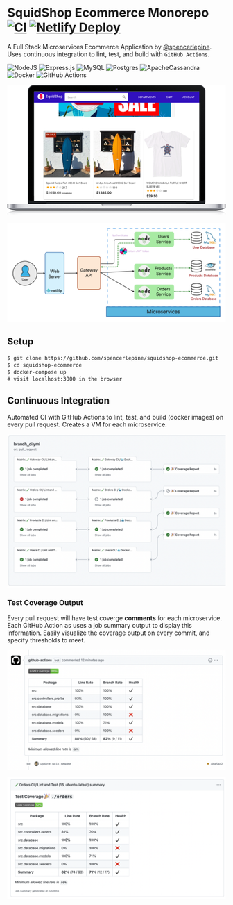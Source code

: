 # SquidShop Ecommerce Monorepo [![CI](https://github.com/spencerlepine/squidshop-ecommerce/actions/workflows/ci.yml/badge.svg?branch=main)](https://github.com/spencerlepine/squidshop-ecommerce/actions/workflows/ci.yml) [![Netlify Deploy](https://github.com/spencerlepine/squidshop-ecommerce/actions/workflows/frontend_deploy.yml/badge.svg?branch=main)](https://github.com/spencerlepine/squidshop-ecommerce/actions/workflows/frontend_deploy.yml)

A Full Stack Microservices Ecommerce Application by [@spencerlepine](https://github.com/spencerlepine). Uses continuous integration to lint, test, and build with `GitHub Actions`.

![NodeJS](https://img.shields.io/badge/node.js-6DA55F?style=for-the-badge&logo=node.js&logoColor=white) ![Express.js](https://img.shields.io/badge/express.js-%23404d59.svg?style=for-the-badge&logo=express&logoColor=%2361DAFB) ![MySQL](https://img.shields.io/badge/mysql-%2300f.svg?style=for-the-badge&logo=mysql&logoColor=white) ![Postgres](https://img.shields.io/badge/postgres-%23316192.svg?style=for-the-badge&logo=postgresql&logoColor=white) ![ApacheCassandra](https://img.shields.io/badge/cassandra-%231287B1.svg?style=for-the-badge&logo=apache-cassandra&logoColor=white) ![Docker](https://img.shields.io/badge/docker-%230db7ed.svg?style=for-the-badge&logo=docker&logoColor=white) ![GitHub Actions](https://img.shields.io/badge/github%20actions-%232671E5.svg?style=for-the-badge&logo=githubactions&logoColor=white)

![Frontend Screenshot](./.dev/squidshop-project/assets/frontend_screenshot.png)

![Microservice Architecture Diagram](./.dev/squidshop-project/assets/architecture_diagram.png)

## Setup
```
$ git clone https://github.com/spencerlepine/squidshop-ecommerce.git
$ cd squidshop-ecommerce
$ docker-compose up
# visit localhost:3000 in the browser
```
## Continuous Integration
Automated CI with GitHub Actions to lint, test, and build (docker images) on every pull request. Creates a VM for each microservice.

![GitHub Actions Workflows](./.dev/squidshop-project/assets/actions_workflow.png)

### Test Coverage Output
Every pull request will have test coverge **comments** for each microservice. Each GitHub Action as uses a job summary output to display this information. Easily visualize the coverage output on every commit, and specify thresholds to meet.

![Test Coverage PR Comments](./.dev/squidshop-project/assets/test_coverage_pr.png)

![Test Coverage Job Summary](./.dev/squidshop-project/assets/test_coverage_summary.png)

